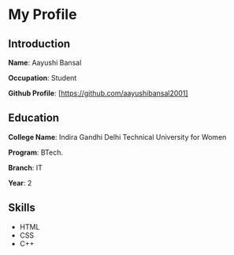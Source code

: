 # My Profile

## Introduction
**Name**: Aayushi Bansal

**Occupation**: Student

**Github Profile**: [https://github.com/aayushibansal2001]

## Education
**College Name**: Indira Gandhi Delhi Technical University for Women

**Program**: BTech.

**Branch**: IT

**Year**: 2

## Skills
* HTML
* CSS
*  C++

